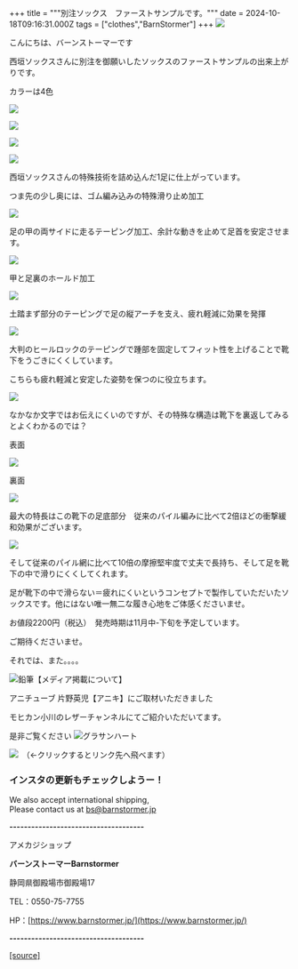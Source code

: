 +++
title = """別注ソックス　ファーストサンプルです。"""
date = 2024-10-18T09:16:31.000Z
tags = ["clothes","BarnStormer"]
+++
[![](https://stat.ameba.jp/user_images/20231023/16/barnstormer-go/b2/03/p/o0420015015354743273.png)](https://ameblo.jp/barnstormer-go/entry-12825670498.html)

こんにちは、バーンストーマーです

西垣ソックスさんに別注を御願いしたソックスのファーストサンプルの出来上がりです。

カラーは4色　

[![](https://stat.ameba.jp/user_images/20241018/17/barnstormer-go/41/30/j/o0466070015499426857.jpg)](https://stat.ameba.jp/user_images/20241018/17/barnstormer-go/41/30/j/o0466070015499426857.jpg)

[![](https://stat.ameba.jp/user_images/20241018/17/barnstormer-go/60/93/j/o0466070015499426860.jpg)](https://stat.ameba.jp/user_images/20241018/17/barnstormer-go/60/93/j/o0466070015499426860.jpg)

[![](https://stat.ameba.jp/user_images/20241018/17/barnstormer-go/8d/b1/j/o0466070015499426863.jpg)](https://stat.ameba.jp/user_images/20241018/17/barnstormer-go/8d/b1/j/o0466070015499426863.jpg)

[![](https://stat.ameba.jp/user_images/20241018/17/barnstormer-go/a2/17/j/o0466070015499426867.jpg)](https://stat.ameba.jp/user_images/20241018/17/barnstormer-go/a2/17/j/o0466070015499426867.jpg)

西垣ソックスさんの特殊技術を詰め込んだ1足に仕上がっています。

つま先の少し奥には、ゴム編み込みの特殊滑り止め加工

[![](https://stat.ameba.jp/user_images/20241018/17/barnstormer-go/94/07/j/o0466070015499426868.jpg)](https://stat.ameba.jp/user_images/20241018/17/barnstormer-go/94/07/j/o0466070015499426868.jpg)

足の甲の両サイドに走るテーピング加工、余計な動きを止めて足首を安定させます。

[![](https://stat.ameba.jp/user_images/20241018/17/barnstormer-go/7c/5d/j/o0466070015499426871.jpg)](https://stat.ameba.jp/user_images/20241018/17/barnstormer-go/7c/5d/j/o0466070015499426871.jpg)

甲と足裏のホールド加工

[![](https://stat.ameba.jp/user_images/20241018/17/barnstormer-go/7f/f1/j/o0466070015499426872.jpg)](https://stat.ameba.jp/user_images/20241018/17/barnstormer-go/7f/f1/j/o0466070015499426872.jpg)

土踏まず部分のテーピングで足の縦アーチを支え、疲れ軽減に効果を発揮

[![](https://stat.ameba.jp/user_images/20241018/18/barnstormer-go/b3/91/j/o0466070015499430680.jpg)](https://stat.ameba.jp/user_images/20241018/18/barnstormer-go/b3/91/j/o0466070015499430680.jpg)

大判のヒールロックのテーピングで踵部を固定してフィット性を上げることで靴下をうごきにくくしています。

こちらも疲れ軽減と安定した姿勢を保つのに役立ちます。

[![](https://stat.ameba.jp/user_images/20241018/17/barnstormer-go/ed/ea/j/o0466070015499426874.jpg)](https://stat.ameba.jp/user_images/20241018/17/barnstormer-go/ed/ea/j/o0466070015499426874.jpg)

なかなか文字ではお伝えにくいのですが、その特殊な構造は靴下を裏返してみるとよくわかるのでは？

表面

[![](https://stat.ameba.jp/user_images/20241018/17/barnstormer-go/f9/26/j/o0445070015499426879.jpg)](https://stat.ameba.jp/user_images/20241018/17/barnstormer-go/f9/26/j/o0445070015499426879.jpg)

裏面

[![](https://stat.ameba.jp/user_images/20241018/17/barnstormer-go/40/9f/j/o0466070015499426882.jpg)](https://stat.ameba.jp/user_images/20241018/17/barnstormer-go/40/9f/j/o0466070015499426882.jpg)

最大の特長はこの靴下の足底部分　従来のパイル編みに比べて2倍ほどの衝撃緩和効果がございます。

[![](https://stat.ameba.jp/user_images/20241018/17/barnstormer-go/26/60/j/o0466070015499426876.jpg)](https://stat.ameba.jp/user_images/20241018/17/barnstormer-go/26/60/j/o0466070015499426876.jpg)

そして従来のパイル網に比べて10倍の摩擦堅牢度で丈夫で長持ち、そして足を靴下の中で滑りにくくしてくれます。

足が靴下の中で滑らない＝疲れにくいというコンセプトで製作していただいたソックスです。他にはない唯一無二な履き心地をご体感くださいませ。

お値段2200円（税込）　発売時期は11月中-下旬を予定しています。

ご期待くださいませ。

それでは、また。。。。

![鉛筆](https://stat100.ameba.jp/blog/ucs/img/char/char3/519.png)【メディア掲載について】

アニチューブ 片野英児【アニキ】にご取材いただきました

モヒカン小川のレザーチャンネルにてご紹介いただいてます。

是非ご覧ください ![グラサンハート](https://stat100.ameba.jp/blog/ucs/img/char/char3/148.png)

[![](https://stat.ameba.jp/user_images/20230412/16/barnstormer-go/6a/23/p/o0108010815269242493.png)](https://www.instagram.com/barnstormer_daily/)　（←クリックするとリンク先へ飛べます）

### インスタの更新もチェックしようー！

We also accept international shipping,  
Please contact us at bs@barnstormer.jp

**\-------------------------------------**

アメカジショップ

**バーンストーマーBarnstormer**

静岡県御殿場市御殿場17

TEL：0550-75-7755

HP：[https://www.barnstormer.jp/](https://www.barnstormer.jp/)

**\-------------------------------------**

[[source]](https://ameblo.jp/barnstormer-go/entry-12871752798.html)
